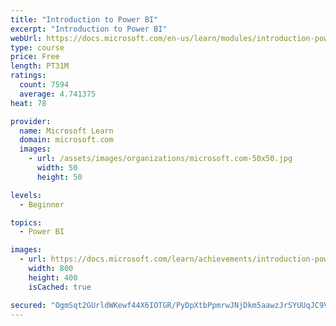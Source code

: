 ```yaml
---
title: "Introduction to Power BI"
excerpt: "Introduction to Power BI"
webUrl: https://docs.microsoft.com/en-us/learn/modules/introduction-power-bi/
type: course
price: Free
length: PT31M
ratings:
  count: 7594
  average: 4.741375
heat: 78

provider:
  name: Microsoft Learn
  domain: microsoft.com
  images:
    - url: /assets/images/organizations/microsoft.com-50x50.jpg
      width: 50
      height: 50

levels:
  - Beginner

topics:
  - Power BI

images:
  - url: https://docs.microsoft.com/learn/achievements/introduction-power-bi-social.png
    width: 800
    height: 400
    isCached: true

secured: "OgmSqt2GUrldWKewf44X6IOTGR/PyDpXtbPpmrwJNjDkm5aawzJrSYUUqJC9V7ozllvGitGv7wA4M93vpe+A8Z/ZCyGKoecg6RGIUG3vGZNZXIdSYhlzd+GV+l0mBuak+S0YHjtvbLW6gO5II4n4LyBu2YLw/2Vrc2r22UXwQHBpcfCPJu5eOJuR9ZKsFFrFEtRWSf3LYYp9AxyzZNNj7+XIy4T1nPD4D9xJfeOUjBUsh2tcLUlhOgRuzFPakUyTilfkQrEeuxxg35+lFv4c8P2j5J/OZTI4FHrZN2w+C7BBm68rqhScZDPRlPgh+pWZPyO9j7SxFBQRANNgcJH2mnkbulRQtBtIyoPO5LkL9mVqlTRuEa4ZRx5swGhkuCxRCDald3cIT9FUoWRDrD0RnId5JVfRNDEMn6zv8Fk+D4k=;qpzboA1P4OPjdHQQwYKRmA=="
---
```


